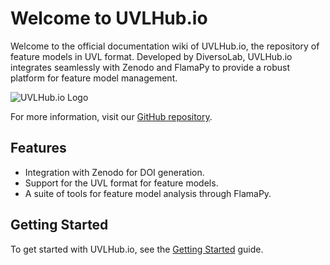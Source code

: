 # Welcome to UVLHub.io

Welcome to the official documentation wiki of UVLHub.io, the repository of feature models in UVL format. Developed by DiversoLab, UVLHub.io integrates seamlessly with Zenodo and FlamaPy to provide a robust platform for feature model management.

![UVLHub.io Logo](https://www.uvlhub.io/static/img/logos/logo-light.svg)

For more information, visit our [GitHub repository](https://github.com/diverso-lab/uvlhub).

## Features

- Integration with Zenodo for DOI generation.
- Support for the UVL format for feature models.
- A suite of tools for feature model analysis through FlamaPy.

## Getting Started

To get started with UVLHub.io, see the [Getting Started](GettingStarted.md) guide.
